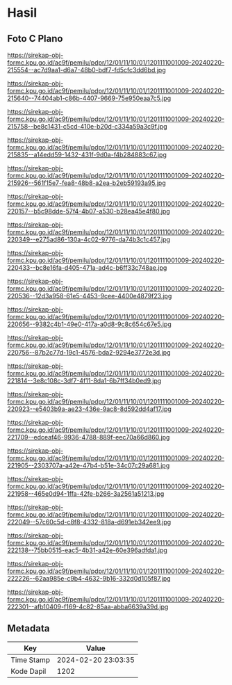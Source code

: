 # Hasil

## Foto C Plano

https://sirekap-obj-formc.kpu.go.id/ac9f/pemilu/pdpr/12/01/11/10/01/1201111001009-20240220-215554--ac7d9aa1-d6a7-48b0-bdf7-fd5cfc3dd6bd.jpg

https://sirekap-obj-formc.kpu.go.id/ac9f/pemilu/pdpr/12/01/11/10/01/1201111001009-20240220-215640--74404ab1-c86b-4407-9669-75e950eaa7c5.jpg

https://sirekap-obj-formc.kpu.go.id/ac9f/pemilu/pdpr/12/01/11/10/01/1201111001009-20240220-215758--be8c1431-c5cd-410e-b20d-c334a59a3c9f.jpg

https://sirekap-obj-formc.kpu.go.id/ac9f/pemilu/pdpr/12/01/11/10/01/1201111001009-20240220-215835--a14edd59-1432-431f-9d0a-f4b284883c67.jpg

https://sirekap-obj-formc.kpu.go.id/ac9f/pemilu/pdpr/12/01/11/10/01/1201111001009-20240220-215926--561f15e7-fea8-48b8-a2ea-b2eb59193a95.jpg

https://sirekap-obj-formc.kpu.go.id/ac9f/pemilu/pdpr/12/01/11/10/01/1201111001009-20240220-220157--b5c98dde-57f4-4b07-a530-b28ea45e4f80.jpg

https://sirekap-obj-formc.kpu.go.id/ac9f/pemilu/pdpr/12/01/11/10/01/1201111001009-20240220-220349--e275ad86-130a-4c02-9776-da74b3c1c457.jpg

https://sirekap-obj-formc.kpu.go.id/ac9f/pemilu/pdpr/12/01/11/10/01/1201111001009-20240220-220433--bc8e16fa-d405-471a-ad4c-b6ff33c748ae.jpg

https://sirekap-obj-formc.kpu.go.id/ac9f/pemilu/pdpr/12/01/11/10/01/1201111001009-20240220-220536--12d3a958-61e5-4453-9cee-4400e4879f23.jpg

https://sirekap-obj-formc.kpu.go.id/ac9f/pemilu/pdpr/12/01/11/10/01/1201111001009-20240220-220656--9382c4b1-49e0-417a-a0d8-9c8c654c67e5.jpg

https://sirekap-obj-formc.kpu.go.id/ac9f/pemilu/pdpr/12/01/11/10/01/1201111001009-20240220-220756--87b2c77d-19c1-4576-bda2-9294e3772e3d.jpg

https://sirekap-obj-formc.kpu.go.id/ac9f/pemilu/pdpr/12/01/11/10/01/1201111001009-20240220-221814--3e8c108c-3df7-4f11-8da1-6b7ff34b0ed9.jpg

https://sirekap-obj-formc.kpu.go.id/ac9f/pemilu/pdpr/12/01/11/10/01/1201111001009-20240220-220923--e5403b9a-ae23-436e-9ac8-8d592dd4af17.jpg

https://sirekap-obj-formc.kpu.go.id/ac9f/pemilu/pdpr/12/01/11/10/01/1201111001009-20240220-221709--edceaf46-9936-4788-889f-eec70a66d860.jpg

https://sirekap-obj-formc.kpu.go.id/ac9f/pemilu/pdpr/12/01/11/10/01/1201111001009-20240220-221905--2303707a-a42e-47b4-b51e-34c07c29a681.jpg

https://sirekap-obj-formc.kpu.go.id/ac9f/pemilu/pdpr/12/01/11/10/01/1201111001009-20240220-221958--465e0d94-1ffa-42fe-b266-3a2561a51213.jpg

https://sirekap-obj-formc.kpu.go.id/ac9f/pemilu/pdpr/12/01/11/10/01/1201111001009-20240220-222049--57c60c5d-c8f8-4332-818a-d691eb342ee9.jpg

https://sirekap-obj-formc.kpu.go.id/ac9f/pemilu/pdpr/12/01/11/10/01/1201111001009-20240220-222138--75bb0515-eac5-4b31-a42e-60e396adfda1.jpg

https://sirekap-obj-formc.kpu.go.id/ac9f/pemilu/pdpr/12/01/11/10/01/1201111001009-20240220-222226--62aa985e-c9b4-4632-9b16-332d0d105f87.jpg

https://sirekap-obj-formc.kpu.go.id/ac9f/pemilu/pdpr/12/01/11/10/01/1201111001009-20240220-222301--afb10409-f169-4c82-85aa-abba6639a39d.jpg


## Metadata

| Key        | Value               |
| ---------- | ------------------- |
| Time Stamp | 2024-02-20 23:03:35 |
| Kode Dapil | 1202                |



